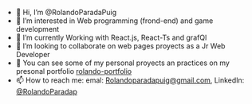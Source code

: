 - 👋 Hi, I’m @RolandoParadaPuig
- 👀 I’m interested in Web programming (frond-end) and game development
- 🌱 I’m currently Working with React.js, React-Ts and grafQl
- 💞️ I’m looking to collaborate on web pages proyects as a Jr Web Developer
- 🙌 You can see some of my personal proyects an practices on my presonal portfolio [rolando-portfolio](https://rolando-portfolio.web.app/)
- 📫 How to reach me: emal: Rolandoparadapuig@gmail.com, LinkedIn: [@RolandoParadap](www.linkedin.com/in/rolando-parada-puig)

<!---
RolandoParadaPuig/RolandoParadaPuig is a ✨ special ✨ repository because its `README.md` (this file) appears on your GitHub profile.
You can click the Preview link to take a look at your changes.
--->
